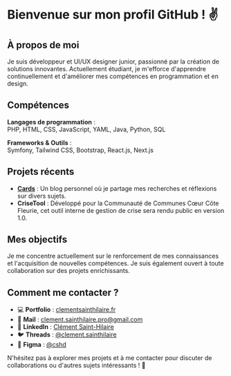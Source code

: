 # Bienvenue sur mon profil GitHub ! ✌  

## À propos de moi  
Je suis développeur et UI/UX designer junior, passionné par la création de solutions innovantes. Actuellement étudiant, je m'efforce d'apprendre continuellement et d'améliorer mes compétences en programmation et en design.  

## Compétences  
**Langages de programmation** :  
PHP, HTML, CSS, JavaScript, YAML, Java, Python, SQL  

**Frameworks & Outils** :  
Symfony, Tailwind CSS, Bootstrap, React.js, Next.js  

## Projets récents  
- **[Cards](https://clementsainthilaire.fr)** : Un blog personnel où je partage mes recherches et réflexions sur divers sujets.  
- **CriseTool** : Développé pour la Communauté de Communes Cœur Côte Fleurie, cet outil interne de gestion de crise sera rendu public en version 1.0.  

## Mes objectifs  
Je me concentre actuellement sur le renforcement de mes connaissances et l'acquisition de nouvelles compétences. Je suis également ouvert à toute collaboration sur des projets enrichissants.  

## Comment me contacter ?  
- 💻 **Portfolio** : [clementsainthilaire.fr](https://clementsainthilaire.fr)  
- 📧 **Mail** : clement.sainthilaire.pro@gmail.com  
- 💼 **LinkedIn** : [Clément Saint-Hilaire](https://www.linkedin.com/in/clément-saint-hilaire-01412a282)  
- 🐦 **Threads** : [@clement.sainthilaire](https://www.threads.net/@clement.sainthilaire)  
- 🎨 **Figma** : [@cshd](https://www.figma.com/@cshd)  

N'hésitez pas à explorer mes projets et à me contacter pour discuter de collaborations ou d'autres sujets intéressants ! 🚀  

